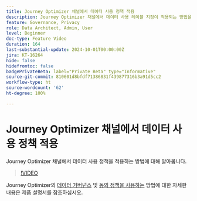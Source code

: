 ```yaml
---
title: Journey Optimizer 채널에서 데이터 사용 정책 적용
description: Journey Optimizer 채널에서 데이터 사용 레이블 지정이 적용되는 방법을 알아봅니다.
feature: Governance, Privacy
role: Data Architect, Admin, User
level: Beginner
doc-type: Feature Video
duration: 164
last-substantial-update: 2024-10-01T00:00:00Z
jira: KT-16264
hide: false
hidefromtoc: false
badgePrivateBeta: label="Private Beta" type="Informative"
source-git-commit: 810601d8bfdf71386831f439877316b3a91d5cc2
workflow-type: ht
source-wordcount: '62'
ht-degree: 100%

---
```



# Journey Optimizer 채널에서 데이터 사용 정책 적용

Journey Optimizer 채널에서 데이터 사용 정책을 적용하는 방법에 대해 알아봅니다.

>[!VIDEO](https://video.tv.adobe.com/v/3434901/?learn=on)

Journey Optimizer의 [데이터 거버넌스](https://experienceleague.adobe.com/ko/docs/journey-optimizer/using/privacy/action-privacy-restricted) 및 [동의 정책을 사용하는](https://experienceleague.adobe.com/ko/docs/journey-optimizer/using/privacy/consent/consent-restricted) 방법에 대한 자세한 내용은 제품 설명서를 참조하십시오.